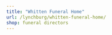 ```yaml
---
title: "Whitten Funeral Home"
url: /lynchburg/whitten-funeral-home/
shop: funeral directors
---
```

